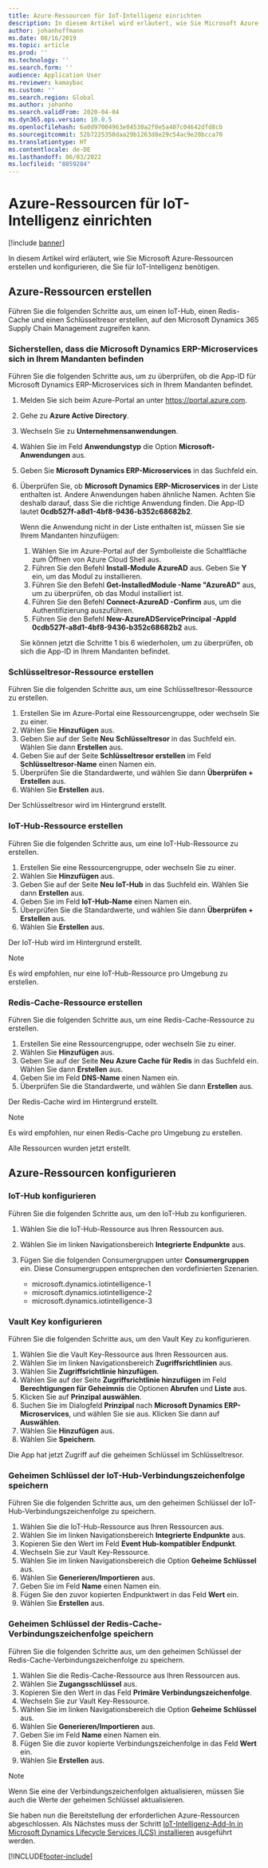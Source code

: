 ```yaml
---
title: Azure-Ressourcen für IoT-Intelligenz einrichten
description: In diesem Artikel wird erläutert, wie Sie Microsoft Azure-Ressourcen erstellen und konfigurieren, die Sie für IoT-Intelligenz benötigen.
author: johanhoffmann
ms.date: 08/16/2019
ms.topic: article
ms.prod: ''
ms.technology: ''
ms.search.form: ''
audience: Application User
ms.reviewer: kamaybac
ms.custom: ''
ms.search.region: Global
ms.author: johanho
ms.search.validFrom: 2020-04-04
ms.dyn365.ops.version: 10.0.5
ms.openlocfilehash: 6a0d97004963e04530a2f0e5a407c04642dfd8cb
ms.sourcegitcommit: 52b7225350daa29b1263d8e29c54ac9e20bcca70
ms.translationtype: HT
ms.contentlocale: de-DE
ms.lasthandoff: 06/03/2022
ms.locfileid: "8859284"
---
```

# <a name="set-up-azure-resources-for-iot-intelligence"></a>Azure-Ressourcen für IoT-Intelligenz einrichten

[!include [banner](../../includes/banner.md)]

In diesem Artikel wird erläutert, wie Sie Microsoft Azure-Ressourcen erstellen und konfigurieren, die Sie für IoT-Intelligenz benötigen.

## <a name="create-azure-resources"></a>Azure-Ressourcen erstellen

Führen Sie die folgenden Schritte aus, um einen IoT-Hub, einen Redis-Cache und einen Schlüsseltresor erstellen, auf den Microsoft Dynamics 365 Supply Chain Management zugreifen kann.

### <a name="verify-that-the-microsoft-dynamics-erp-microservices-first-party-app-id-is-in-your-tenant"></a>Sicherstellen, dass die Microsoft Dynamics ERP-Microservices sich in Ihrem Mandanten befinden

Führen Sie die folgenden Schritte aus, um zu überprüfen, ob die App-ID für Microsoft Dynamics ERP-Microservices sich in Ihrem Mandanten befindet.

1. Melden Sie sich beim Azure-Portal an unter <https://portal.azure.com>.
2. Gehe zu **Azure Active Directory**.
3. Wechseln Sie zu **Unternehmensanwendungen**.
4. Wählen Sie im Feld **Anwendungstyp** die Option **Microsoft-Anwendungen** aus.
5. Geben Sie **Microsoft Dynamics ERP-Microservices** in das Suchfeld ein.
6. Überprüfen Sie, ob **Microsoft Dynamics ERP-Microservices** in der Liste enthalten ist. Andere Anwendungen haben ähnliche Namen. Achten Sie deshalb darauf, dass Sie die richtige Anwendung finden. Die App-ID lautet **0cdb527f-a8d1-4bf8-9436-b352c68682b2**.

    Wenn die Anwendung nicht in der Liste enthalten ist, müssen Sie sie Ihrem Mandanten hinzufügen:

    1. Wählen Sie im Azure-Portal auf der Symbolleiste die Schaltfläche zum Öffnen von Azure Cloud Shell aus.
    2. Führen Sie den Befehl **Install-Module AzureAD** aus. Geben Sie **Y** ein, um das Modul zu installieren.
    3. Führen Sie den Befehl **Get-InstalledModule -Name "AzureAD"** aus, um zu überprüfen, ob das Modul installiert ist.
    4. Führen Sie den Befehl **Connect-AzureAD -Confirm** aus, um die Authentifizierung auszuführen.
    5. Führen Sie den Befehl **New-AzureADServicePrincipal -AppId 0cdb527f-a8d1-4bf8-9436-b352c68682b2** aus.

    Sie können jetzt die Schritte 1 bis 6 wiederholen, um zu überprüfen, ob sich die App-ID in Ihrem Mandanten befindet.

### <a name="create-a-key-vault-resource"></a>Schlüsseltresor-Ressource erstellen

Führen Sie die folgenden Schritte aus, um eine Schlüsseltresor-Ressource zu erstellen.

1. Erstellen Sie im Azure-Portal eine Ressourcengruppe, oder wechseln Sie zu einer.
2. Wählen Sie **Hinzufügen** aus.
3. Geben Sie auf der Seite **Neu** **Schlüsseltresor** in das Suchfeld ein. Wählen Sie dann **Erstellen** aus.
4. Geben Sie auf der Seite **Schlüsseltresor erstellen** im Feld **Schlüsseltresor-Name** einen Namen ein.
5. Überprüfen Sie die Standardwerte, und wählen Sie dann **Überprüfen + Erstellen** aus.
6. Wählen Sie **Erstellen** aus.

Der Schlüsseltresor wird im Hintergrund erstellt.

### <a name="create-an-iot-hub-resource"></a>IoT-Hub-Ressource erstellen

Führen Sie die folgenden Schritte aus, um eine IoT-Hub-Ressource zu erstellen.

1. Erstellen Sie eine Ressourcengruppe, oder wechseln Sie zu einer.
2. Wählen Sie **Hinzufügen** aus.
3. Geben Sie auf der Seite **Neu** **IoT-Hub** in das Suchfeld ein. Wählen Sie dann **Erstellen** aus.
4. Geben Sie im Feld **IoT-Hub-Name** einen Namen ein.
5. Überprüfen Sie die Standardwerte, und wählen Sie dann **Überprüfen + Erstellen** aus.
6. Wählen Sie **Erstellen** aus.

Der IoT-Hub wird im Hintergrund erstellt.

> [!NOTE]
> Es wird empfohlen, nur eine IoT-Hub-Ressource pro Umgebung zu erstellen.

### <a name="create-a-redis-cache-resource"></a>Redis-Cache-Ressource erstellen

Führen Sie die folgenden Schritte aus, um eine Redis-Cache-Ressource zu erstellen.

1. Erstellen Sie eine Ressourcengruppe, oder wechseln Sie zu einer.
2. Wählen Sie **Hinzufügen** aus.
3. Geben Sie auf der Seite **Neu** **Azure Cache für Redis** in das Suchfeld ein. Wählen Sie dann **Erstellen** aus.
4. Geben Sie im Feld **DNS-Name** einen Namen ein.
5. Überprüfen Sie die Standardwerte, und wählen Sie dann **Erstellen** aus.

Der Redis-Cache wird im Hintergrund erstellt.

> [!NOTE]
> Es wird empfohlen, nur einen Redis-Cache pro Umgebung zu erstellen.

Alle Ressourcen wurden jetzt erstellt.

## <a name="configure-the-azure-resources"></a>Azure-Ressourcen konfigurieren

### <a name="configure-the-iot-hub"></a>IoT-Hub konfigurieren

Führen Sie die folgenden Schritte aus, um den IoT-Hub zu konfigurieren.

1. Wählen Sie die IoT-Hub-Ressource aus Ihren Ressourcen aus.
2. Wählen Sie im linken Navigationsbereich **Integrierte Endpunkte** aus.
3. Fügen Sie die folgenden Consumergruppen unter **Consumergruppen** ein. Diese Consumergruppen entsprechen den vordefinierten Szenarien.

    + microsoft.dynamics.iotintelligence-1
    + microsoft.dynamics.iotintelligence-2
    + microsoft.dynamics.iotintelligence-3

### <a name="configure-the-key-vault"></a>Vault Key konfigurieren

Führen Sie die folgenden Schritte aus, um den Vault Key zu konfigurieren.

1. Wählen Sie die Vault Key-Ressource aus Ihren Ressourcen aus.
2. Wählen Sie im linken Navigationsbereich **Zugriffsrichtlinien** aus.
3. Wählen Sie **Zugriffsrichtlinie hinzufügen**.
4. Wählen Sie auf der Seite **Zugriffsrichtlinie hinzufügen** im Feld **Berechtigungen für Geheimnis** die Optionen **Abrufen** und **Liste** aus.
5. Klicken Sie auf **Prinzipal auswählen**.
6. Suchen Sie im Dialogfeld **Prinzipal** nach **Microsoft Dynamics ERP-Microservices**, und wählen Sie sie aus. Klicken Sie dann auf **Auswählen**.
7. Wählen Sie **Hinzufügen** aus.
8. Wählen Sie **Speichern**.

Die App hat jetzt Zugriff auf die geheimen Schlüssel im Schlüsseltresor.

### <a name="save-the-iot-hub-connection-string-secret"></a>Geheimen Schlüssel der IoT-Hub-Verbindungszeichenfolge speichern

Führen Sie die folgenden Schritte aus, um den geheimen Schlüssel der IoT-Hub-Verbindungszeichenfolge zu speichern.

1. Wählen Sie die IoT-Hub-Ressource aus Ihren Ressourcen aus.
2. Wählen Sie im linken Navigationsbereich **Integrierte Endpunkte** aus.
3. Kopieren Sie den Wert im Feld **Event Hub-kompatibler Endpunkt**.
4. Wechseln Sie zur Vault Key-Ressource.
5. Wählen Sie im linken Navigationsbereich die Option **Geheime Schlüssel** aus.
6. Wählen Sie **Generieren/Importieren** aus.
7. Geben Sie im Feld **Name** einen Namen ein.
8. Fügen Sie den zuvor kopierten Endpunktwert in das Feld **Wert** ein.
9. Wählen Sie **Erstellen** aus.

### <a name="save-the-redis-cache-connection-string-secret"></a>Geheimen Schlüssel der Redis-Cache-Verbindungszeichenfolge speichern

Führen Sie die folgenden Schritte aus, um den geheimen Schlüssel der Redis-Cache-Verbindungszeichenfolge zu speichern.

1. Wählen Sie die Redis-Cache-Ressource aus Ihren Ressourcen aus.
2. Wählen Sie **Zugangsschlüssel** aus.
3. Kopieren Sie den Wert in das Feld **Primäre Verbindungszeichenfolge**.
4. Wechseln Sie zur Vault Key-Ressource.
5. Wählen Sie im linken Navigationsbereich die Option **Geheime Schlüssel** aus.
6. Wählen Sie **Generieren/Importieren** aus.
7. Geben Sie im Feld **Name** einen Namen ein.
8. Fügen Sie die zuvor kopierte Verbindungszeichenfolge in das Feld **Wert** ein.
9. Wählen Sie **Erstellen** aus.

> [!NOTE]
> Wenn Sie eine der Verbindungszeichenfolgen aktualisieren, müssen Sie auch die Werte der geheimen Schlüssel aktualisieren.

Sie haben nun die Bereitstellung der erforderlichen Azure-Ressourcen abgeschlossen. Als Nächstes muss der Schritt [IoT-Intelligenz-Add-In in Microsoft Dynamics Lifecycle Services (LCS) installieren](iot-lcs-setup.md) ausgeführt werden.


[!INCLUDE[footer-include](../../includes/footer-banner.md)]
